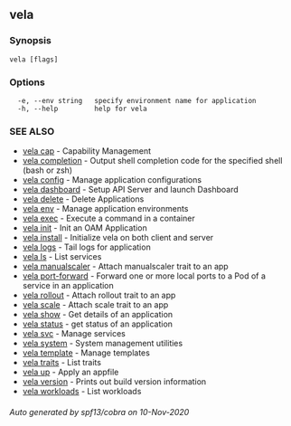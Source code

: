 ## vela



### Synopsis



```
vela [flags]
```

### Options

```
  -e, --env string   specify environment name for application
  -h, --help         help for vela
```

### SEE ALSO

* [vela cap](vela_cap.md)	 - Capability Management
* [vela completion](vela_completion.md)	 - Output shell completion code for the specified shell (bash or zsh)
* [vela config](vela_config.md)	 - Manage application configurations
* [vela dashboard](vela_dashboard.md)	 - Setup API Server and launch Dashboard
* [vela delete](vela_delete.md)	 - Delete Applications
* [vela env](vela_env.md)	 - Manage application environments
* [vela exec](vela_exec.md)	 - Execute a command in a container
* [vela init](vela_init.md)	 - Init an OAM Application
* [vela install](vela_install.md)	 - Initialize vela on both client and server
* [vela logs](vela_logs.md)	 - Tail logs for application
* [vela ls](vela_ls.md)	 - List services
* [vela manualscaler](vela_manualscaler.md)	 - Attach manualscaler trait to an app
* [vela port-forward](vela_port-forward.md)	 - Forward one or more local ports to a Pod of a service in an application
* [vela rollout](vela_rollout.md)	 - Attach rollout trait to an app
* [vela scale](vela_scale.md)	 - Attach scale trait to an app
* [vela show](vela_show.md)	 - Get details of an application
* [vela status](vela_status.md)	 - get status of an application
* [vela svc](vela_svc.md)	 - Manage services
* [vela system](vela_system.md)	 - System management utilities
* [vela template](vela_template.md)	 - Manage templates
* [vela traits](vela_traits.md)	 - List traits
* [vela up](vela_up.md)	 - Apply an appfile
* [vela version](vela_version.md)	 - Prints out build version information
* [vela workloads](vela_workloads.md)	 - List workloads

###### Auto generated by spf13/cobra on 10-Nov-2020
